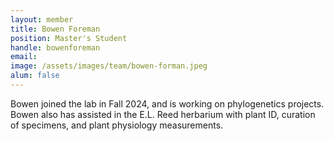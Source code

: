 ```yaml
---
layout: member
title: Bowen Foreman
position: Master's Student
handle: bowenforeman
email: 
image: /assets/images/team/bowen-forman.jpeg
alum: false
---
```


Bowen joined the lab in Fall 2024, and is working on phylogenetics projects. Bowen also has assisted in the E.L. Reed herbarium with plant ID, curation of specimens, and plant physiology measurements.